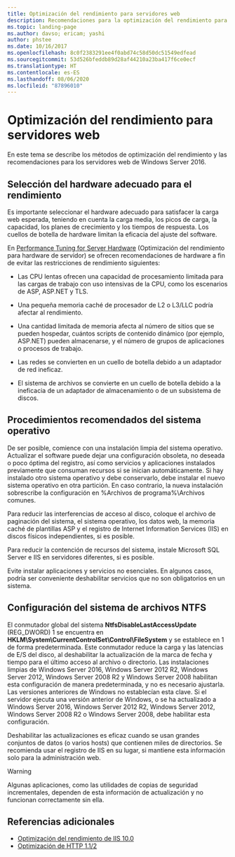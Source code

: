 ```yaml
---
title: Optimización del rendimiento para servidores web
description: Recomendaciones para la optimización del rendimiento para servidores web en Windows Server 16
ms.topic: landing-page
ms.author: davso; ericam; yashi
author: phstee
ms.date: 10/16/2017
ms.openlocfilehash: 8c0f2383291ee4f0abd74c58d50dc51549edfead
ms.sourcegitcommit: 53d526bfeddb89d28af44210a23ba417f6ce0ecf
ms.translationtype: HT
ms.contentlocale: es-ES
ms.lasthandoff: 08/06/2020
ms.locfileid: "87896010"
---
```

# <a name="performance-tuning-web-servers"></a>Optimización del rendimiento para servidores web


En este tema se describe los métodos de optimización del rendimiento y las recomendaciones para los servidores web de Windows Server 2016.


## <a name="selecting-the-proper-hardware-for-performance"></a>Selección del hardware adecuado para el rendimiento


Es importante seleccionar el hardware adecuado para satisfacer la carga web esperada, teniendo en cuenta la carga media, los picos de carga, la capacidad, los planes de crecimiento y los tiempos de respuesta. Los cuellos de botella de hardware limitan la eficacia del ajuste del software.

En [Performance Tuning for Server Hardware](../../hardware/index.md) (Optimización del rendimiento para hardware de servidor) se ofrecen recomendaciones de hardware a fin de evitar las restricciones de rendimiento siguientes:

-   Las CPU lentas ofrecen una capacidad de procesamiento limitada para las cargas de trabajo con uso intensivas de la CPU, como los escenarios de ASP, ASP.NET y TLS.

-   Una pequeña memoria caché de procesador de L2 o L3/LLC podría afectar al rendimiento.

-   Una cantidad limitada de memoria afecta al número de sitios que se pueden hospedar, cuántos scripts de contenido dinámico (por ejemplo, ASP.NET) pueden almacenarse, y el número de grupos de aplicaciones o procesos de trabajo.

-   Las redes se convierten en un cuello de botella debido a un adaptador de red ineficaz.

-   El sistema de archivos se convierte en un cuello de botella debido a la ineficacia de un adaptador de almacenamiento o de un subsistema de discos.

## <a name="operating-system-best-practices"></a>Procedimientos recomendados del sistema operativo


De ser posible, comience con una instalación limpia del sistema operativo. Actualizar el software puede dejar una configuración obsoleta, no deseada o poco óptima del registro, así como servicios y aplicaciones instalados previamente que consuman recursos si se inician automáticamente. Si hay instalado otro sistema operativo y debe conservarlo, debe instalar el nuevo sistema operativo en otra partición. En caso contrario, la nueva instalación sobrescribe la configuración en %Archivos de programa%\\Archivos comunes.

Para reducir las interferencias de acceso al disco, coloque el archivo de paginación del sistema, el sistema operativo, los datos web, la memoria caché de plantillas ASP y el registro de Internet Information Services (IIS) en discos físicos independientes, si es posible.

Para reducir la contención de recursos del sistema, instale Microsoft SQL Server e IIS en servidores diferentes, si es posible.

Evite instalar aplicaciones y servicios no esenciales. En algunos casos, podría ser conveniente deshabilitar servicios que no son obligatorios en un sistema.

## <a name="ntfs-file-system-settings"></a>Configuración del sistema de archivos NTFS

El conmutador global del sistema **NtfsDisableLastAccessUpdate** (REG\_DWORD) 1 se encuentra en **HKLM\\System\\CurrentControlSet\\Control\\FileSystem** y se establece en 1 de forma predeterminada. Este conmutador reduce la carga y las latencias de E/S del disco, al deshabilitar la actualización de la marca de fecha y tiempo para el último acceso al archivo o directorio. Las instalaciones limpias de Windows Server 2016, Windows Server 2012 R2, Windows Server 2012, Windows Server 2008 R2 y Windows Server 2008 habilitan esta configuración de manera predeterminada, y no es necesario ajustarla. Las versiones anteriores de Windows no establecían esta clave. Si el servidor ejecuta una versión anterior de Windows, o se ha actualizado a Windows Server 2016, Windows Server 2012 R2, Windows Server 2012, Windows Server 2008 R2 o Windows Server 2008, debe habilitar esta configuración.

Deshabilitar las actualizaciones es eficaz cuando se usan grandes conjuntos de datos (o varios hosts) que contienen miles de directorios. Se recomienda usar el registro de IIS en su lugar, si mantiene esta información solo para la administración web.

>[!Warning]
> Algunas aplicaciones, como las utilidades de copias de seguridad incrementales, dependen de esta información de actualización y no funcionan correctamente sin ella.

## <a name="additional-references"></a>Referencias adicionales
- [Optimización del rendimiento de IIS 10.0](tuning-iis-10.md)
- [Optimización de HTTP 1.1/2](http-performance.md)


